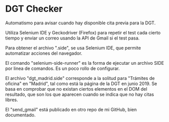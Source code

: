 # DGT Checker

Automatismo para avisar cuando hay disponible cita previa para la DGT.

Utiliza Selenium IDE y Geckodriver (Firefox) para repetir el test cada cierto tiempo y enviar un correo usando la API de Gmail si el test pasa.

Para obtener el archivo ".side", se usa Selenium IDE, que permite automatizar acciones del navegador.

El comando "selenium-side-runner" es la forma de ejecutar un archivo SIDE por linea de comandos. Es un poco rollo de configurar.

El archivo "dgt_madrid.side" corresponde a la solitud para "Trámites de oficina" en "Madrid", tal como está la página de la DGT en junio 2019. Se basa en comprobar que no existan ciertos elementos en el DOM del resultado, que son los que aparecen cuando se indica que no hay citas libres.

El "send_gmail" está publicado en otro repo de mi GitHub, bien documentado.
